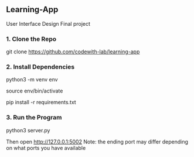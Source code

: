 ## Learning-App
User Interface Design Final project

### 1. Clone the Repo
git clone https://github.com/codewith-lab/learning-app

### 2. Install Dependencies
python3 -m venv env

source env/bin/activate

pip install -r requirements.txt

### 3. Run the Program
python3 server.py

Then open http://127.0.0.1:5002 Note: the ending port may differ depending on what ports you have available




